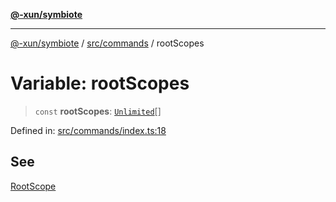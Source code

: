 [**@-xun/symbiote**](../../../README.md)

***

[@-xun/symbiote](../../../README.md) / [src/commands](../README.md) / rootScopes

# Variable: rootScopes

> `const` **rootScopes**: [`Unlimited`](../../configure/enumerations/UnlimitedGlobalScope.md#unlimited)[]

Defined in: [src/commands/index.ts:18](https://github.com/Xunnamius/symbiote/blob/ff6ce22d3a3433c07460af5758ce7920a1d9aa5a/src/commands/index.ts#L18)

## See

[RootScope](../../configure/enumerations/UnlimitedGlobalScope.md)
